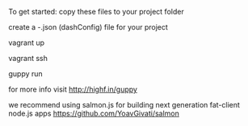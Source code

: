 To get started:
copy these files to your project folder

create a -.json (dashConfig) file for your project

vagrant up

vagrant ssh

guppy run


for more info visit http://highf.in/guppy

we recommend using salmon.js for building next generation fat-client node.js apps https://github.com/YoavGivati/salmon
